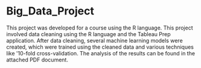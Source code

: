 # Big_Data_Project
This project was developed for a course using the R language.
This project involved data cleaning using the R language and the Tableau Prep application. 
After data cleaning, several machine learning models were created, which were trained using the cleaned data 
and various techniques like '10-fold cross-validation. The analysis of the results can be found in the attached PDF document.
